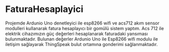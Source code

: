 # FaturaHesaplayici
Projemde Ardunio Uno denetleyici ile esp8266 wifi  ve acs712 akım sensor modulleri kullanarak fatura hesaplayıcı bir gomülü sistem yaptım.
Acs 712 ile elektrik cihazımızın güç değerleri hesaplanarak faturadaki yansıması bulunmaktadır.
Bulunan değerler Ardunio Uno ile Esp8266 wifi modulu ile iletişim sağlayarak ThingSpeak bulut ortamına gonderimi sağlanmaktadır.
